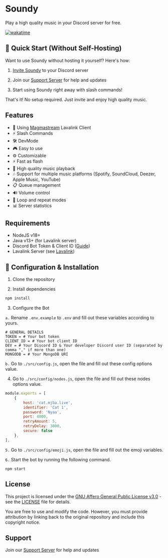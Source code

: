 # Soundy
Play a high quality music in your Discord server for free.

[![wakatime](https://wakatime.com/badge/github/idMJA/Soundy.svg)](https://wakatime.com/badge/github/idMJA/Soundy)

## 🌟 Quick Start (Without Self-Hosting)
Want to use Soundy without hosting it yourself? Here's how:

1. [Invite Soundy](https://discord.com/oauth2/authorize?client_id=1260252174861074442&permissions=8&scope=bot%20applications.commands) to your Discord server

2. Join our [Support Server](https://discord.gg/pTbFUFdppU) for help and updates

3. Start using Soundy right away with slash commands!

That's it! No setup required. Just invite and enjoy high quality music.

## Features
- 🔌 Using [Magmastream](https://github.com/Magmastream-NPM/magmastream) Lavalink Client
- ⚡ Slash Commands 
- 🛠️ DevMode
- 🎮 Easy to use
- ⚙️ Customizable
- ⚡ Fast as flash
- 🎵 High quality music playback
- 🎶 Support for multiple music platforms (Spotify, SoundCloud, Deezer, Apple Music, YouTube)
- 📋 Queue management
- 🔊 Volume control
- 🔁 Loop and repeat modes
- 📊 Server statistics

## Requirements
- NodeJS v18+
- Java v13+ (for Lavalink server)
- Discord Bot Token & Client ID ([Guide](https://discordjs.guide/preparations/setting-up-a-bot-application.html#creating-your-bot))
- Lavalink Server (see [Lavalink](https://lavalink.dev/))

## 🚀 Configuration & Installation

1. Clone the repository

2. Install dependencies
```bash
npm install
```

3. Configure the Bot

`a.` Rename `.env.example` to `.env` and fill out these variables according to yours.

```
# GENERAL DETAILS
TOKEN = # Your bot token
CLIENT_ID = # Your bot client ID
DEV = # Your Discord ID & Your developer Discord user ID (separated by comma "," if more than one)
MONGODB = # Your MongoDB URI
```

`b.` Go to `./src/config.js`, open the file and fill out these config options value.

4. Go to `./src/config/nodes.js`, open the file and fill out these nodes options value.

```js
module.exports = [
    {
        host: 'cat.mjba.live',
        identifier: 'Cat 1', 
        password: 'Nyaa',
        port: 4000,
        retryAmount: 5,
        retryDelay: 3000,
        secure: false
    },
],
```

`5.` Go to `./src/config/emoji.js`, open the file and fill out the emoji variables.

`6.` Start the bot by running the following command.

```
npm start
```

## License
This project is licensed under the [GNU Affero General Public License v3.0](LICENSE) - see the [LICENSE](LICENSE) file for details.

You are free to use and modify the code. However, you must provide attribution by linking back to the original repository and include this copyright notice.


## Support
Join our [Support Server](https://discord.gg/pTbFUFdppU) for help and updates